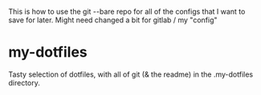 This is how to use the git --bare repo for all of the configs that I want to save for later.
Might need changed a bit for gitlab / my "config"

# my-dotfiles
Tasty selection of dotfiles, with all of git (&amp; the readme) in the .my-dotfiles directory.
